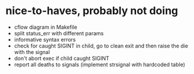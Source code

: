 # nice-to-haves, probably not doing

* cflow diagram in Makefile
* split status_err with different params
* informative syntax errors
* check for caught SIGINT in child, go to clean exit and then raise the die with the signal
* don't abort exec if child caught SIGINT
* report all deaths to signals (implement strsignal with hardcoded table)
